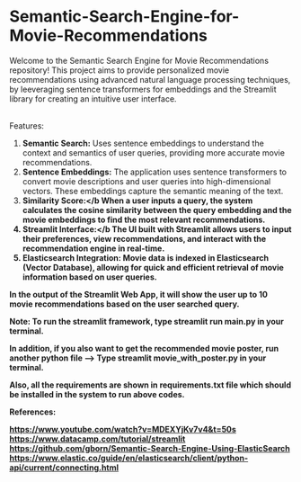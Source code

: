 # Semantic-Search-Engine-for-Movie-Recommendations

Welcome to the Semantic Search Engine for Movie Recommendations repository! This project aims to provide personalized movie recommendations using advanced natural language processing techniques, by leeveraging sentence transformers for embeddings and the Streamlit library for creating an intuitive user interface. <br> <br>

Features:
1) <b>Semantic Search:</b> Uses sentence embeddings to understand the context and semantics of user queries, providing more accurate movie recommendations. <br>
2) <b>Sentence Embeddings:</b> The application uses sentence transformers to convert movie descriptions and user queries into high-dimensional vectors. These embeddings capture the semantic meaning of the text. <br>
3) <b>Similarity Score:</b When a user inputs a query, the system calculates the cosine similarity between the query embedding and the movie embeddings to find the most relevant recommendations.
4) <b>Streamlit Interface:</b The UI built with Streamlit allows users to input their preferences, view recommendations, and interact with the recommendation engine in real-time. <br>
5) <b>Elasticsearch Integration:</b> Movie data is indexed in Elasticsearch (Vector Database), allowing for quick and efficient retrieval of movie information based on user queries. <br>

In the output of the Streamlit Web App, it will show the user up to 10 movie recommendations based on the user searched query. <br>

Note: To run the streamlit framework, type <b> streamlit run main.py </b> in your terminal. <br>

In addition, if you also want to get the recommended movie poster, run another python file --> Type <b> streamlit movie_with_poster.py </b> in your terminal. <br>

Also, all the requirements are shown in requirements.txt file which should be installed in the system to run above codes.

References:

https://www.youtube.com/watch?v=MDEXYjKv7v4&t=50s <br>
https://www.datacamp.com/tutorial/streamlit <br>
https://github.com/gborn/Semantic-Search-Engine-Using-ElasticSearch <br>
https://www.elastic.co/guide/en/elasticsearch/client/python-api/current/connecting.html <br>
